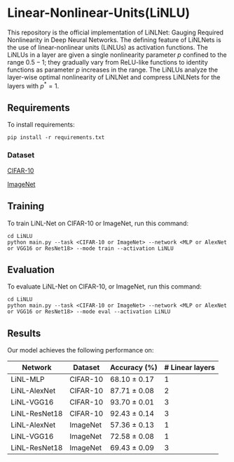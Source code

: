 # Linear-Nonlinear-Units(LiNLU)
This repository is the official implementation of LiNLNet: Gauging Required Nonlinearity in Deep Neural Networks.
The defining feature of LiNLNets is the use of linear-nonlinear units (LiNLUs) as activation functions. The LiNLUs in a layer are given a single nonlinearity parameter $p$ confined to the range $0.5 - 1$; they gradually vary from ReLU-like functions to identity functions as parameter $p$ increases in the range.
The LiNLUs analyze the layer-wise optimal nonlinearity of LiNLNet and compress LiNLNets for the layers with $p^*=1$.

## Requirements
To install requirements:

```setup
pip install -r requirements.txt
```

### Dataset
[CIFAR-10](https://www.cs.toronto.edu/~kriz/cifar.html) 

[ImageNet](https://www.image-net.org/)

## Training
To train LiNL-Net on CIFAR-10 or ImageNet, run this command:
```train
cd LiNLU
python main.py --task <CIFAR-10 or ImageNet> --network <MLP or AlexNet or VGG16 or ResNet18> --mode train --activation LiNLU
```

## Evaluation
To evaluate LiNL-Net on CIFAR-10, or ImageNet, run this command:
```evaluation
cd LiNLU
python main.py --task <CIFAR-10 or ImageNet> --network <MLP or AlexNet or VGG16 or ResNet18> --mode eval --activation LiNLU
```


## Results
Our model achieves the following performance on: 

Network        | Dataset        | Accuracy (%)   | # Linear layers   |
---------------|----------------|----------------|-------------------|
LiNL-MLP       | CIFAR-10       | 68.10 ± 0.17   | 1                 |
LiNL-AlexNet   | CIFAR-10       | 87.71 ± 0.08   | 2                 |
LiNL-VGG16     | CIFAR-10       | 93.70 ± 0.01   | 3                 |
LiNL-ResNet18  | CIFAR-10       | 92.43 ± 0.14   | 3                 |
LiNL-AlexNet   | ImageNet       | 57.36 ± 0.13   | 1                 |
LiNL-VGG16     | ImageNet       | 72.58 ± 0.08   | 1                 |
LiNL-ResNet18  | ImageNet       | 69.43 ± 0.09   | 3                 |

